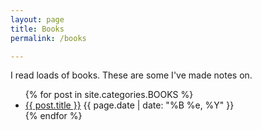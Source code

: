```yaml
---
layout: page
title: Books
permalink: /books

---
```

I read loads of books. These are some I've made notes on.



<ul>
  {% for post in site.categories.BOOKS %}
    <li>
      <a href="{{ post.url }}">{{ post.title }}</a> {{ page.date | date: "%B %e, %Y" }}
    </li>
  {% endfor %}
</ul>
